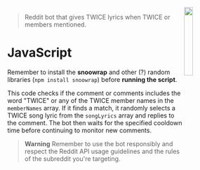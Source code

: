 <img width="20%" align="right" src="https://upload.wikimedia.org/wikipedia/commons/thumb/e/ec/Logo_of_TWICE.svg/800px-Logo_of_TWICE.svg.png?20210624124205">

> Reddit bot that gives TWICE lyrics when TWICE or members mentioned.

# JavaScript

Remember to install the **snoowrap** and other (?) random libraries (```npm install snoowrap```) before **running the script**.

This code checks if the comment or comments includes the word "TWICE" or any of the TWICE member names in the ```memberNames``` array. If it finds a match, it randomly selects a TWICE song lyric from the ```songLyrics``` array and replies to the comment. The bot then waits for the specified cooldown time before continuing to monitor new comments.

> **Warning** Remember to use the bot responsibly and respect the Reddit API usage guidelines and the rules of the subreddit you're targeting.

